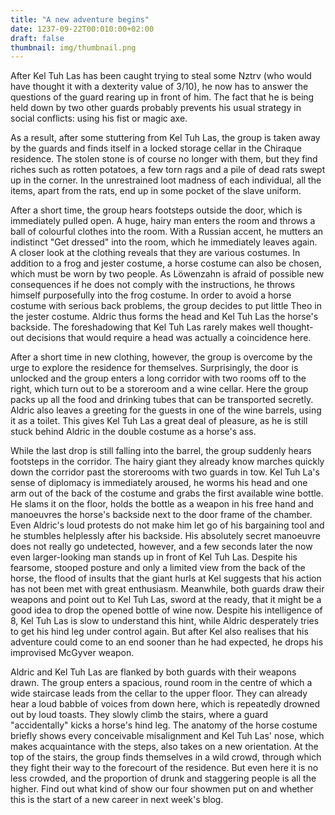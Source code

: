 ```yaml
---
title: "A new adventure begins"
date: 1237-09-22T00:010:00+02:00
draft: false
thumbnail: img/thumbnail.png
---
```


After Kel Tuh Las has been caught trying to steal some Nztrv (who would have thought it with a dexterity value of 3/10), he now has to answer the questions of the guard rearing up in front of him. The fact that he is being held down by two other guards probably prevents his usual strategy in social conflicts: using his fist or magic axe.

As a result, after some stuttering from Kel Tuh Las, the group is taken away by the guards and finds itself in a locked storage cellar in the Chiraque residence. The stolen stone is of course no longer with them, but they find riches such as rotten potatoes, a few torn rags and a pile of dead rats swept up in the corner. In the unrestrained loot madness of each individual, all the items, apart from the rats, end up in some pocket of the slave uniform.

After a short time, the group hears footsteps outside the door, which is immediately pulled open. A huge, hairy man enters the room and throws a ball of colourful clothes into the room. With a Russian accent, he mutters an indistinct "Get dressed" into the room, which he immediately leaves again. <!--more--> A closer look at the clothing reveals that they are various costumes. In addition to a frog and jester costume, a horse costume can also be chosen, which must be worn by two people. As Löwenzahn is afraid of possible new consequences if he does not comply with the instructions, he throws himself purposefully into the frog costume. In order to avoid a horse costume with serious back problems, the group decides to put little Theo in the jester costume. Aldric thus forms the head and Kel Tuh Las the horse's backside. The foreshadowing that Kel Tuh Las rarely makes well thought-out decisions that would require a head was actually a coincidence here.

After a short time in new clothing, however, the group is overcome by the urge to explore the residence for themselves. Surprisingly, the door is unlocked and the group enters a long corridor with two rooms off to the right, which turn out to be a storeroom and a wine cellar. Here the group packs up all the food and drinking tubes that can be transported secretly. Aldric also leaves a greeting for the guests in one of the wine barrels, using it as a toilet. This gives Kel Tuh Las a great deal of pleasure, as he is still stuck behind Aldric in the double costume as a horse's ass.

While the last drop is still falling into the barrel, the group suddenly hears footsteps in the corridor. The hairy giant they already know marches quickly down the corridor past the storerooms with two guards in tow. Kel Tuh La's sense of diplomacy is immediately aroused, he worms his head and one arm out of the back of the costume and grabs the first available wine bottle. He slams it on the floor, holds the bottle as a weapon in his free hand and manoeuvres the horse's backside next to the door frame of the chamber. Even Aldric's loud protests do not make him let go of his bargaining tool and he stumbles helplessly after his backside. His absolutely secret manoeuvre does not really go undetected, however, and a few seconds later the now even larger-looking man stands up in front of Kel Tuh Las. Despite his fearsome, stooped posture and only a limited view from the back of the horse, the flood of insults that the giant hurls at Kel suggests that his action has not been met with great enthusiasm. Meanwhile, both guards draw their weapons and point out to Kel Tuh Las, sword at the ready, that it might be a good idea to drop the opened bottle of wine now. Despite his intelligence of 8, Kel Tuh Las is slow to understand this hint, while Aldric desperately tries to get his hind leg under control again. But after Kel also realises that his adventure could come to an end sooner than he had expected, he drops his improvised McGyver weapon. 

Aldric and Kel Tuh Las are flanked by both guards with their weapons drawn. The group enters a spacious, round room in the centre of which a wide staircase leads from the cellar to the upper floor. They can already hear a loud babble of voices from down here, which is repeatedly drowned out by loud toasts. They slowly climb the stairs, where a guard "accidentally" kicks a horse's hind leg. The anatomy of the horse costume briefly shows every conceivable misalignment and Kel Tuh Las' nose, which makes acquaintance with the steps, also takes on a new orientation. At the top of the stairs, the group finds themselves in a wild crowd, through which they fight their way to the forecourt of the residence. But even here it is no less crowded, and the proportion of drunk and staggering people is all the higher. Find out what kind of show our four showmen put on and whether this is the start of a new career in next week's blog.
